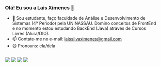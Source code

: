 ### Olá! Eu sou a Lais Ximenes 👋

- 🌱 Sou estudante, faço faculdade de Análise e Desenvolvimento de Sistemas (4º Periodo) pela UNINASSAU. Domino conceitos de FrontEnd e no momento estou estudando BackEnd (Java) através de Cursos Livres (Alura/DIO).
- 📫 Contate-me no e-mail: laissilvaximenes@gmail.com
- 😄 Pronouns: ela/dela

##
 
<div> 
  <a href="https://instagram.com/laissximenes" target="_blank"><img src="https://img.shields.io/badge/-Instagram-%23E4405F?style=for-the-badge&logo=instagram&logoColor=white" target="_blank"></a>
 <a href="https://discord.com/users/8532" target="_blank"><img src="https://img.shields.io/badge/Discord-7289DA?style=for-the-badge&logo=discord&logoColor=white" target="_blank"></a> 
  <a href = "mailto:laissilvaximenes@gmail.com"><img src="https://img.shields.io/badge/-Gmail-%23333?style=for-the-badge&logo=gmail&logoColor=white" target="_blank"></a>
  <a href="https://www.linkedin.com/in/laisximenes/" target="_blank"><img src="https://img.shields.io/badge/-LinkedIn-%230077B5?style=for-the-badge&logo=linkedin&logoColor=white" target="_blank"></a> 
 
</div>
